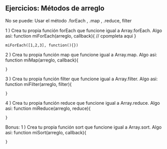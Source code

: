 ## Ejercicios: Métodos de arreglo

No se puede:
Usar el método .forEach , .map , .reduce, filter

1 ) Crea tu propia función forEach que funcione igual a Array.forEach. Algo asi:
function miForEach(arreglo, callback){
		// cpompleta aqui
	}

	miForEach([1,2,3], function(){})

2 ) Crea tu propia función map que funcione igual a Array.map. Algo asi:
function miMap(arreglo, callback){

	}

3 ) Crea tu propia función filter que funcione igual a Array.filter. Algo asi:
function miFilter(arreglo, filter){

	}

4 ) Crea tu propia función reduce que funcione igual a Array.reduce. Algo asi:
function miReduce(arreglo, reduce){

	}

Bonus:
1 ) Crea tu propia función sort que funcione igual a Array.sort. Algo asi:
function miSort(arreglo, callback){

	}
